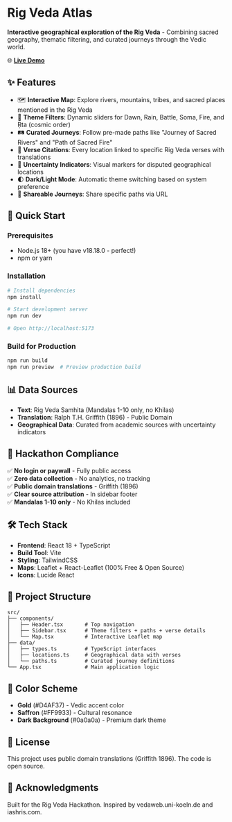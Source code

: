 # Rig Veda Atlas

**Interactive geographical exploration of the Rig Veda** - Combining sacred geography, thematic filtering, and curated journeys through the Vedic world.

🌐 **[Live Demo](https://rigveda-atlas.vercel.app)**

## ✨ Features

- 🗺️ **Interactive Map**: Explore rivers, mountains, tribes, and sacred places mentioned in the Rig Veda
- 🎨 **Theme Filters**: Dynamic sliders for Dawn, Rain, Battle, Soma, Fire, and Ṛta (cosmic order)
- 🛤️ **Curated Journeys**: Follow pre-made paths like "Journey of Sacred Rivers" and "Path of Sacred Fire"
- 📜 **Verse Citations**: Every location linked to specific Rig Veda verses with translations
- 🎯 **Uncertainty Indicators**: Visual markers for disputed geographical locations
- 🌓 **Dark/Light Mode**: Automatic theme switching based on system preference
- 🔗 **Shareable Journeys**: Share specific paths via URL

## 🚀 Quick Start

### Prerequisites
- Node.js 18+ (you have v18.18.0 - perfect!)
- npm or yarn

### Installation

```bash
# Install dependencies
npm install

# Start development server
npm run dev

# Open http://localhost:5173
```

### Build for Production

```bash
npm run build
npm run preview  # Preview production build
```

## 📊 Data Sources

- **Text**: Rig Veda Samhita (Mandalas 1-10 only, no Khilas)
- **Translation**: Ralph T.H. Griffith (1896) - Public Domain
- **Geographical Data**: Curated from academic sources with uncertainty indicators

## 🎯 Hackathon Compliance

✅ **No login or paywall** - Fully public access  
✅ **Zero data collection** - No analytics, no tracking  
✅ **Public domain translations** - Griffith (1896)  
✅ **Clear source attribution** - In sidebar footer  
✅ **Mandalas 1-10 only** - No Khilas included  

## 🛠️ Tech Stack

- **Frontend**: React 18 + TypeScript
- **Build Tool**: Vite
- **Styling**: TailwindCSS
- **Maps**: Leaflet + React-Leaflet (100% Free & Open Source)
- **Icons**: Lucide React

## 📁 Project Structure

```
src/
├── components/
│   ├── Header.tsx       # Top navigation
│   ├── Sidebar.tsx      # Theme filters + paths + verse details
│   └── Map.tsx          # Interactive Leaflet map
├── data/
│   ├── types.ts         # TypeScript interfaces
│   ├── locations.ts     # Geographical data with verses
│   └── paths.ts         # Curated journey definitions
└── App.tsx              # Main application logic
```

## 🎨 Color Scheme

- **Gold** (#D4AF37) - Vedic accent color
- **Saffron** (#FF9933) - Cultural resonance
- **Dark Background** (#0a0a0a) - Premium dark theme

## 📝 License

This project uses public domain translations (Griffith 1896). The code is open source.

## 🙏 Acknowledgments

Built for the Rig Veda Hackathon. Inspired by vedaweb.uni-koeln.de and iashris.com.
